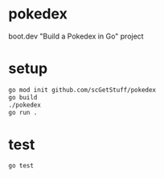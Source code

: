 # pokedex

boot.dev "Build a Pokedex in Go" project

# setup

```sh
go mod init github.com/scGetStuff/pokedex
go build
./pokedex
go run .
```

# test

```sh
go test
```
